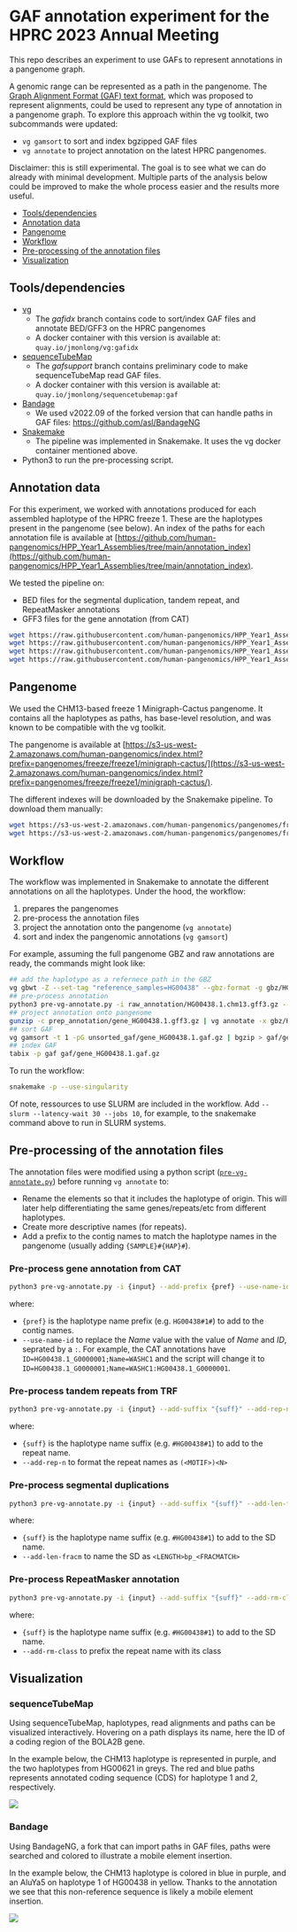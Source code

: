 # GAF annotation experiment for the HPRC 2023 Annual Meeting

This repo describes an experiment to use GAFs to represent annotations in a pangenome graph.

A genomic range can be represented as a path in the pangenome. 
The [Graph Alignment Format (GAF) text format](https://github.com/lh3/gfatools/blob/master/doc/rGFA.md#the-graph-alignment-format-gaf), which was proposed to represent alignments, could be used to represent any type of annotation in a pangenome graph. 
To explore this approach within the vg toolkit, two subcommands were updated: 

- `vg gamsort` to sort and index bgzipped GAF files
- `vg annotate` to project annotation on the latest HPRC pangenomes.

Disclaimer: this is still experimental. The goal is to see what we can do already with minimal development. Multiple parts of the analysis below could be improved to make the whole process easier and the results more useful.

- [Tools/dependencies](#toolsdependencies)
- [Annotation data](#annotation-data)
- [Pangenome](#pangenome)
- [Workflow](#workflow)
- [Pre-processing of the annotation files](#pre-processing-of-the-annotation-files)
- [Visualization](#visualization)

## Tools/dependencies

- [vg](https://github.com/vgteam/vg)
    - The *gafidx* branch contains code to sort/index GAF files and annotate BED/GFF3 on the HPRC pangenomes
    - A docker container with this version is available at: `quay.io/jmonlong/vg:gafidx`
- [sequenceTubeMap](https://github.com/vgteam/sequenceTubemap)
    - The *gafsupport* branch contains preliminary code to make sequenceTubeMap read GAF files.
    - A docker container with this version is available at: `quay.io/jmonlong/sequencetubemap:gaf`
- [Bandage](https://github.com/rrwick/Bandage)
    - We used v2022.09 of the forked version that can handle paths in GAF files: https://github.com/asl/BandageNG
- [Snakemake](snakemake.readthedocs.io/)
    - The pipeline was implemented in Snakemake. It uses the vg docker container mentioned above.
- Python3 to run the pre-processing script.

## Annotation data

For this experiment, we worked with annotations produced for each assembled haplotype of the HPRC freeze 1.
These are the haplotypes present in the pangenome (see below).
An index of the paths for each annotation file is available at [https://github.com/human-pangenomics/HPP_Year1_Assemblies/tree/main/annotation_index](https://github.com/human-pangenomics/HPP_Year1_Assemblies/tree/main/annotation_index).

We tested the pipeline on:

- BED files for the segmental duplication, tandem repeat, and RepeatMasker annotations
- GFF3 files for the gene annotation (from CAT)

```sh
wget https://raw.githubusercontent.com/human-pangenomics/HPP_Year1_Assemblies/main/annotation_index/Year1_assemblies_v2_genbank_Seg_Dups.index
wget https://raw.githubusercontent.com/human-pangenomics/HPP_Year1_Assemblies/main/annotation_index/Year1_assemblies_v2_genbank_TRF.index
wget https://raw.githubusercontent.com/human-pangenomics/HPP_Year1_Assemblies/main/annotation_index/Year1_assemblies_v2_genbank_Repeat_Masker.index
wget https://raw.githubusercontent.com/human-pangenomics/HPP_Year1_Assemblies/main/annotation_index/Year1_assemblies_v2_genbank_CAT_genes.index
```

## Pangenome

We used the CHM13-based freeze 1 Minigraph-Cactus pangenome.
It contains all the haplotypes as paths, has base-level resolution, and was known to be compatible with the vg toolkit.

The pangenome is available at [https://s3-us-west-2.amazonaws.com/human-pangenomics/index.html?prefix=pangenomes/freeze/freeze1/minigraph-cactus/](https://s3-us-west-2.amazonaws.com/human-pangenomics/index.html?prefix=pangenomes/freeze/freeze1/minigraph-cactus/).

The different indexes will be downloaded by the Snakemake pipeline.
To download them manually:

```sh
wget https://s3-us-west-2.amazonaws.com/human-pangenomics/pangenomes/freeze/freeze1/minigraph-cactus/hprc-v1.0-mc-chm13.xg
wget https://s3-us-west-2.amazonaws.com/human-pangenomics/pangenomes/freeze/freeze1/minigraph-cactus/hprc-v1.0-mc-chm13.gbwt
```

## Workflow

The workflow was implemented in Snakemake to annotate the different annotations on all the haplotypes. 
Under the hood, the workflow:

1. prepares the pangenomes
2. pre-process the annotation files
3. project the annotation onto the pangenome (`vg annotate`)
4. sort and index the pangenomic annotations (`vg gamsort`)

For example, assuming the full pangenome GBZ and raw annotations are ready, the commands might look like:

```sh 
## add the haplotype as a refernece path in the GBZ
vg gbwt -Z --set-tag "reference_samples=HG00438" --gbz-format -g gbz/HG00438.hprc-v1.0-mc-chm13.gbz hprc-v1.0-mc-chm13.gbz
## pre-process annotation
python3 pre-vg-annotate.py -i raw_annotation/HG00438.1.chm13.gff3.gz --add-prefix HG00438#1# --use-name-id | gzip > prep_annotation/gene_HG00438.1.gff3.gz
## project annotation onto pangenome
gunzip -c prep_annotation/gene_HG00438.1.gff3.gz | vg annotate -x gbz/HG00438.hprc-v1.0-mc-chm13.gbz -f - | vg convert -G - gbz/HG00438.hprc-v1.0-mc-chm13.gbz | gzip > unsorted_gaf/gene_HG00438.1.gaf.gz
## sort GAF
vg gamsort -t 1 -pG unsorted_gaf/gene_HG00438.1.gaf.gz | bgzip > gaf/gene_HG00438.1.gaf.gz
## index GAF
tabix -p gaf gaf/gene_HG00438.1.gaf.gz
```

To run the workflow:

```sh
snakemake -p --use-singularity
```

Of note, ressources to use SLURM are included in the workflow. 
Add `--slurm --latency-wait 30 --jobs 10`, for example, to the snakemake command above to run in SLURM systems.

## Pre-processing of the annotation files

The annotation files were modified using a python script ([`pre-vg-annotate.py`](pre-vg-annotate.py)) before running `vg annotate` to:

- Rename the elements so that it includes the haplotype of origin. This will later help differentiating the same genes/repeats/etc from different haplotypes.
- Create more descriptive names (for repeats).
- Add a prefix to the contig names to match the haplotype names in the pangenome (usually adding `{SAMPLE}#{HAP}#`).

### Pre-process gene annotation from CAT

```sh
python3 pre-vg-annotate.py -i {input} --add-prefix {pref} --use-name-id | gzip > {output}
```

where:

- `{pref}` is the haplotype name prefix (e.g. `HG00438#1#`) to add to the contig names.
- `--use-name-id` to replace the *Name* value with the value of *Name* and *ID*, seprated by a `:`. For example, the CAT annotations have `ID=HG00438.1_G0000001;Name=WASHC1` and the script will change it to `ID=HG00438.1_G0000001;Name=WASHC1:HG00438.1_G0000001`. 

### Pre-process tandem repeats from TRF

```sh
python3 pre-vg-annotate.py -i {input} --add-suffix "{suff}" --add-rep-n | gzip > {output}
```

where: 

- `{suff}` is the haplotype name suffix (e.g. `#HG00438#1`) to add to the repeat name.
- `--add-rep-n` to format the repeat names as `(<MOTIF>)<N>`

### Pre-process segmental duplications

```sh
python3 pre-vg-annotate.py -i {input} --add-suffix "{suff}" --add-len-fracm | gzip > {output}
```

where: 

- `{suff}` is the haplotype name suffix (e.g. `#HG00438#1`) to add to the SD name.
- `--add-len-fracm` to name the SD as `<LENGTH>bp_<FRACMATCH>`

### Pre-process RepeatMasker annotation

```sh
python3 pre-vg-annotate.py -i {input} --add-suffix "{suff}" --add-rm-class | gzip > {output}
```

where: 

- `{suff}` is the haplotype name suffix (e.g. `#HG00438#1`) to add to the SD name.
- `--add-rm-class` to prefix the repeat name with its class

## Visualization

### sequenceTubeMap

Using sequenceTubeMap, haplotypes, read alignments and paths can be visualized interactively. Hovering on a path displays its name, here the ID of a coding region of the BOLA2B gene. 

In the example below, the CHM13 haplotype is represented in purple, and the two haplotypes from HG00621 in greys.
The red and blue paths represents annotated coding sequence (CDS) for haplotype 1 and 2, respectively.

![](tubemap-cds.png)

### Bandage

Using BandageNG, a fork that can import paths in GAF files, paths were searched and colored to illustrate a mobile element insertion. 

In the example below, the CHM13 haplotype is colored in blue in purple, and an AluYa5 on haplotype 1 of HG00438 in yellow.
Thanks to the annotation we see that this non-reference sequence is likely a mobile element insertion.

![](bandage-mei.png)
